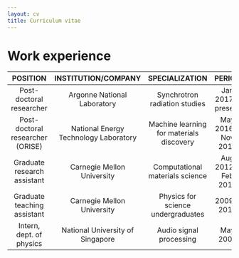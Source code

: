 ```yaml
---
layout: cv
title: Curriculum vitae
---
```


# Work experience

| **POSITION** | **INSTITUTION/COMPANY** | **SPECIALIZATION** | **PERIOD** |
|:------------:|:-----------------------:|:------------------:|:----------:|
| Post-doctoral researcher | Argonne National Laboratory | Synchrotron radiation studies | Jan 2017 - present |
| Post-doctoral researcher (ORISE) | National Energy Technology Laboratory | Machine learning for materials discovery | May 2016 - Nov 2016 |
| Graduate research assistant | Carnegie Mellon University | Computational materials science | Aug 2012 - Feb 2016 |
| Graduate teaching assistant | Carnegie Mellon University | Physics for science undergraduates | 2009 - 2012 |
| Intern, dept. of physics | National University of Singapore | Audio signal processing | May 2008 |
